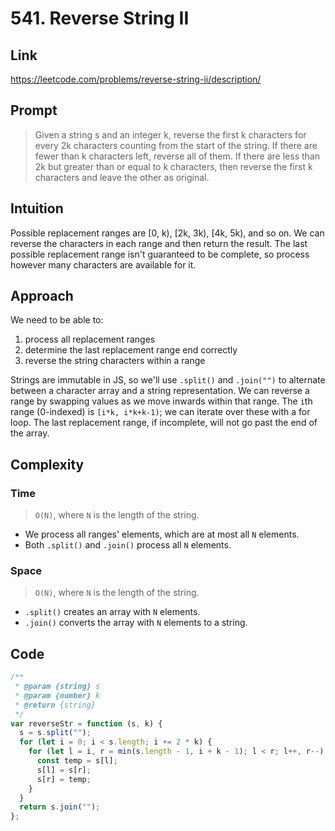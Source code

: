 # 541. Reverse String II

## Link

https://leetcode.com/problems/reverse-string-ii/description/

## Prompt

> Given a string s and an integer k, reverse the first k characters for every 2k characters counting from the start of the string.
> If there are fewer than k characters left, reverse all of them. If there are less than 2k but greater than or equal to k characters, then reverse the first k characters and leave the other as original.

## Intuition

Possible replacement ranges are [0, k), [2k, 3k), [4k, 5k), and so on. We can reverse the characters in each range and then return the result. The last possible replacement range isn't guaranteed to be complete, so process however many characters are available for it.

## Approach

We need to be able to:

1. process all replacement ranges
2. determine the last replacement range end correctly
3. reverse the string characters within a range

Strings are immutable in JS, so we'll use `.split()` and `.join("")` to alternate between a character array and a string representation.
We can reverse a range by swapping values as we move inwards within that range.
The `i`th range (0-indexed) is `[i*k, i*k+k-1)`; we can iterate over these with a for loop.
The last replacement range, if incomplete, will not go past the end of the array.

## Complexity

### Time

> `O(N)`, where `N` is the length of the string.

- We process all ranges' elements, which are at most all `N` elements.
- Both `.split()` and `.join()` process all `N` elements.

### Space

> `O(N)`, where `N` is the length of the string.

- `.split()` creates an array with `N` elements.
- `.join()` converts the array with `N` elements to a string.

## Code

```js
/**
 * @param {string} s
 * @param {number} k
 * @return {string}
 */
var reverseStr = function (s, k) {
  s = s.split("");
  for (let i = 0; i < s.length; i += 2 * k) {
    for (let l = i, r = min(s.length - 1, i + k - 1); l < r; l++, r--) {
      const temp = s[l];
      s[l] = s[r];
      s[r] = temp;
    }
  }
  return s.join("");
};
```
